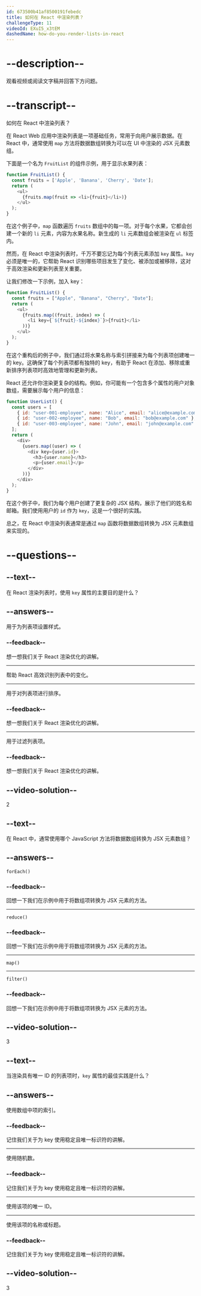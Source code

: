 ```yaml
---
id: 673500b41af8500191febedc
title: 如何在 React 中渲染列表？
challengeType: 11
videoId: EXuI5_x3tEM
dashedName: how-do-you-render-lists-in-react
---
```


# --description--

观看视频或阅读文字稿并回答下方问题。

# --transcript--

如何在 React 中渲染列表？

在 React Web 应用中渲染列表是一项基础任务，常用于向用户展示数据。在 React 中，通常使用 `map` 方法将数据数组转换为可以在 UI 中渲染的 JSX 元素数组。

下面是一个名为 `FruitList` 的组件示例，用于显示水果列表：

```js
function FruitList() {
  const fruits = ['Apple', 'Banana', 'Cherry', 'Date'];
  return (
    <ul>
      {fruits.map(fruit => <li>{fruit}</li>)}
    </ul>
  );
}
```

在这个例子中，`map` 函数遍历 `fruits` 数组中的每一项。对于每个水果，它都会创建一个新的 `li` 元素，内容为水果名称。新生成的 `li` 元素数组会被渲染在 `ul` 标签内。

然而，在 React 中渲染列表时，千万不要忘记为每个列表元素添加 `key` 属性。`key` 必须是唯一的，它帮助 React 识别哪些项目发生了变化、被添加或被移除，这对于高效渲染和更新列表至关重要。

让我们修改一下示例，加入 key：

```js
function FruitList() {
  const fruits = ["Apple", "Banana", "Cherry", "Date"];
  return (
    <ul>
      {fruits.map((fruit, index) => (
        <li key={`${fruit}-${index}`}>{fruit}</li>
      ))}
    </ul>
  );
}
```

在这个重构后的例子中，我们通过将水果名称与索引拼接来为每个列表项创建唯一的 key。这确保了每个列表项都有独特的 key，有助于 React 在添加、移除或重新排序列表项时高效地管理和更新列表。

React 还允许你渲染更复杂的结构。例如，你可能有一个包含多个属性的用户对象数组，需要展示每个用户的信息：

```js
function UserList() {
  const users = [
    { id: "user-001-employee", name: "Alice", email: "alice@example.com" },
    { id: "user-002-employee", name: "Bob", email: "bob@example.com" },
    { id: "user-003-employee", name: "John", email: "john@example.com" },
  ];
  return (
    <div>
      {users.map((user) => (
        <div key={user.id}>
          <h3>{user.name}</h3>
          <p>{user.email}</p>
        </div>
      ))}
    </div>
  );
}
```

在这个例子中，我们为每个用户创建了更复杂的 JSX 结构，展示了他们的姓名和邮箱。我们使用用户的 `id` 作为 `key`，这是一个很好的实践。

总之，在 React 中渲染列表通常是通过 `map` 函数将数据数组转换为 JSX 元素数组来实现的。

# --questions--

## --text--

在 React 渲染列表时，使用 `key` 属性的主要目的是什么？

## --answers--

用于为列表项设置样式。

### --feedback--

想一想我们关于 React 渲染优化的讲解。

---

帮助 React 高效识别列表中的变化。

---

用于对列表项进行排序。

### --feedback--

想一想我们关于 React 渲染优化的讲解。

---

用于过滤列表项。

### --feedback--

想一想我们关于 React 渲染优化的讲解。

## --video-solution--

2

## --text--

在 React 中，通常使用哪个 JavaScript 方法将数据数组转换为 JSX 元素数组？

## --answers--

`forEach()`

### --feedback--

回想一下我们在示例中用于将数组项转换为 JSX 元素的方法。

---

`reduce()`

### --feedback--

回想一下我们在示例中用于将数组项转换为 JSX 元素的方法。

---

`map()`

---

`filter()`

### --feedback--

回想一下我们在示例中用于将数组项转换为 JSX 元素的方法。

## --video-solution--

3

## --text--

当渲染具有唯一 ID 的列表项时，`key` 属性的最佳实践是什么？

## --answers--

使用数组中项的索引。

### --feedback--

记住我们关于为 key 使用稳定且唯一标识符的讲解。

---

使用随机数。

### --feedback--

记住我们关于为 key 使用稳定且唯一标识符的讲解。

---

使用该项的唯一 ID。

---

使用该项的名称或标题。

### --feedback--

记住我们关于为 key 使用稳定且唯一标识符的讲解。

## --video-solution--

3

